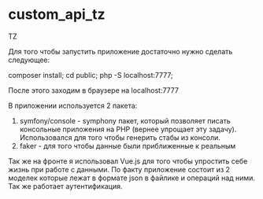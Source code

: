 # custom_api_tz
TZ

Для того чтобы запустить приложение достаточно нужно сделать следующее:

composer install; cd public; php -S localhost:7777;
 
После этого заходим в браузере на localhost:7777

В приложении используется 2 пакета:

1) symfony/console - symphony пакет, который позволяет писать консольные приложения на PHP (вернее упрощает эту задачу). Использовался для того чтобы генерить стабы из консоли.
2) faker - для того чтобы данные были приближенные к реальным 

Так же на фронте я использовал Vue.js для того чтобы упростить себе жизнь при работе с данными. По факту приложение состоит из 2 моделек которые лежат в формате json в файлике и операций над ними. Так же работает аутентификация.
